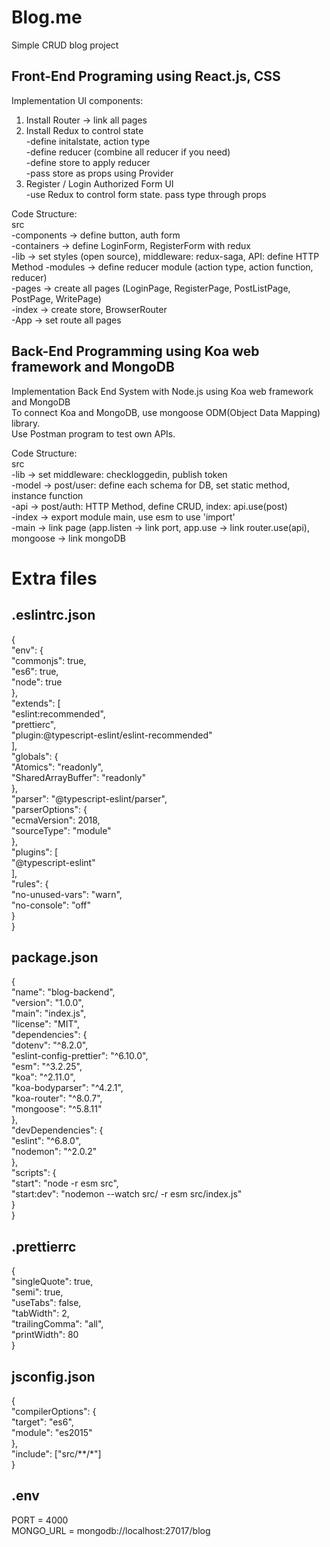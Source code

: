 # Blog.me
Simple CRUD blog project

Front-End Programing using React.js, CSS
------------------------------------------------
Implementation UI components:  
1. Install Router -> link all pages  
2. Install Redux to control state   
   -define initalstate, action type  
   -define reducer (combine all reducer if you need)  
   -define store to apply reducer  
   -pass store as props using Provider  
3. Register / Login Authorized Form UI  
   -use Redux to control form state. pass type through props  
   
Code Structure:  
src   
    -components -> define button, auth form  
    -containers -> define LoginForm, RegisterForm with redux  
    -lib -> set styles (open source), middleware: redux-saga, API: define HTTP Method 
    -modules ->  define reducer module (action type, action function, reducer)  
    -pages -> create all pages (LoginPage, RegisterPage, PostListPage, PostPage, WritePage)  
    -index -> create store, BrowserRouter  
    -App -> set route all pages  



Back-End Programming using Koa web framework and MongoDB 
------------------------------------------------------------
Implementation Back End System with Node.js using Koa web framework and MongoDB  
To connect Koa and MongoDB, use mongoose ODM(Object Data Mapping) library.  
Use Postman program to test own APIs.  

Code Structure:  
src   
    -lib -> set middleware: checkloggedin, publish token  
    -model -> post/user: define each schema for DB, set static method, instance function  
    -api -> post/auth: HTTP Method, define CRUD, index: api.use(post)  
    -index -> export module main, use esm to use 'import'  
    -main -> link page (app.listen -> link port, app.use -> link router.use(api), mongoose -> link mongoDB   
      
      
# Extra files


 .eslintrc.json
-------------------------------

{  
    "env": {  
        "commonjs": true,  
        "es6": true,  
        "node": true  
    },  
    "extends": [  
        "eslint:recommended",  
        "prettierc",  
        "plugin:@typescript-eslint/eslint-recommended"  
    ],  
    "globals": {  
        "Atomics": "readonly",  
        "SharedArrayBuffer": "readonly"  
    },  
    "parser": "@typescript-eslint/parser",  
    "parserOptions": {  
        "ecmaVersion": 2018,  
        "sourceType": "module"  
    },  
    "plugins": [  
        "@typescript-eslint"  
    ],  
    "rules": {  
        "no-unused-vars": "warn",  
        "no-console": "off"  
    }  
}  
    
 package.json
-------------------------------
{  
  "name": "blog-backend",  
  "version": "1.0.0",  
  "main": "index.js",  
  "license": "MIT",  
  "dependencies": {  
    "dotenv": "^8.2.0",  
    "eslint-config-prettier": "^6.10.0",  
    "esm": "^3.2.25",  
    "koa": "^2.11.0",  
    "koa-bodyparser": "^4.2.1",  
    "koa-router": "^8.0.7",  
    "mongoose": "^5.8.11"  
  },  
  "devDependencies": {  
    "eslint": "^6.8.0",  
    "nodemon": "^2.0.2"  
  },  
  "scripts": {  
    "start": "node -r esm src",  
    "start:dev": "nodemon --watch src/ -r esm src/index.js"  
  }  
}  
 
  
  
 .prettierrc
-------------------------------

{  
    "singleQuote": true,  
    "semi": true,  
    "useTabs": false,  
    "tabWidth": 2,  
    "trailingComma": "all",  
    "printWidth": 80  
}  



 jsconfig.json
-------------------------------
{  
    "compilerOptions": {  
        "target": "es6",  
        "module": "es2015"  
    },  
    "include": ["src/**/*"]  
}  



.env
-------------------------------
PORT = 4000  
MONGO_URL = mongodb://localhost:27017/blog

